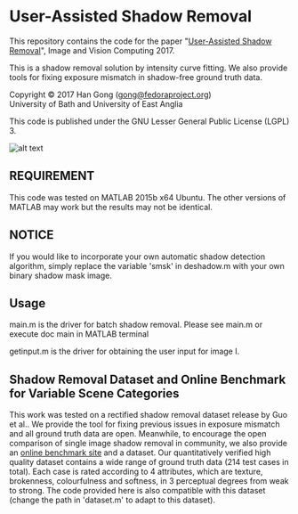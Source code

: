 # User-Assisted Shadow Removal
This repository contains the code for the paper
"[User-Assisted Shadow Removal](http://dx.doi.org/10.1016/j.imavis.2017.04.001)", Image and Vision Computing 2017.

This is a shadow removal solution by intensity curve fitting. We also provide tools for fixing exposure mismatch in shadow-free ground truth data.

Copyright &copy; 2017 Han Gong (gong@fedoraproject.org)<br />
University of Bath and University of East Anglia

This code is published under the GNU Lesser General Public License (LGPL) 3.

![alt text](http://www2.cmp.uea.ac.uk/~ybb15eau/josa2016.jpg "Pipeline")

## REQUIREMENT
This code was tested on MATLAB 2015b x64 Ubuntu. The other versions of MATLAB 
may work but the results may not be identical.

## NOTICE
If you would like to incorporate your own automatic shadow detection algorithm, simply replace the variable 'smsk' in deshadow.m with your own binary shadow mask image.

## Usage
main.m is the driver for batch shadow removal. Please see main.m or execute
doc main in MATLAB terminal

getinput.m is the driver for obtaining the user input for image I.

## Shadow Removal Dataset and Online Benchmark for Variable Scene Categories
This work was tested on a rectified shadow removal dataset release by Guo et al.. We provide the tool for fixing previous issues in exposure mismatch and all ground truth data are open. Meanwhile, to encourage the open comparison of single image shadow removal in community, we also provide an [online benchmark site](http://cs.bath.ac.uk/~hg299/shadow_eval/eval.php) and a dataset. Our quantitatively verified high quality dataset contains a wide range of ground truth data (214 test cases in total). Each case is rated according to 4 attributes, which are texture, brokenness, colourfulness and softness, in 3 perceptual degrees from weak to strong. The code provided here is also compatible with this dataset (change the path in 'dataset.m' to adapt to this dataset).
